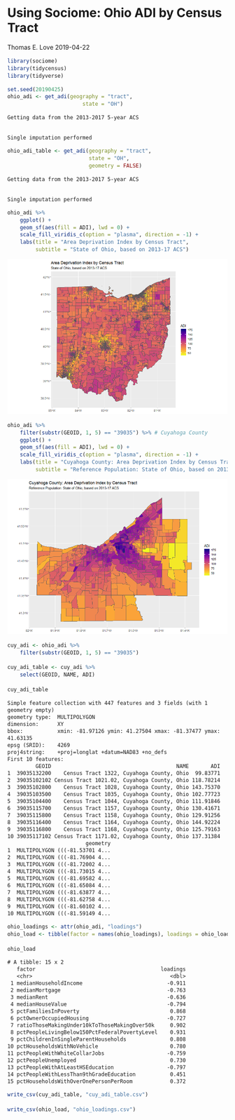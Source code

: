 Using Sociome: Ohio ADI by Census Tract
================
Thomas E. Love
2019-04-22

``` r
library(sociome)
library(tidycensus)
library(tidyverse)
```

``` r
set.seed(20190425)
ohio_adi <- get_adi(geography = "tract", 
                        state = "OH")
```

    Getting data from the 2013-2017 5-year ACS

``` 

Single imputation performed
```

``` r
ohio_adi_table <- get_adi(geography = "tract",
                          state = "OH",
                          geometry = FALSE)
```

    Getting data from the 2013-2017 5-year ACS

``` 

Single imputation performed
```

``` r
ohio_adi %>%
    ggplot() +
    geom_sf(aes(fill = ADI), lwd = 0) +
    scale_fill_viridis_c(option = "plasma", direction = -1) + 
    labs(title = "Area Deprivation Index by Census Tract",
         subtitle = "State of Ohio, based on 2013-17 ACS")
```

![](Ohio_sociome_by_tract_files/figure-gfm/unnamed-chunk-4-1.png)<!-- -->

``` r
ohio_adi %>%
    filter(substr(GEOID, 1, 5) == "39035") %>% # Cuyahoga County
    ggplot() +
    geom_sf(aes(fill = ADI), lwd = 0) +
    scale_fill_viridis_c(option = "plasma", direction = -1) + 
    labs(title = "Cuyahoga County: Area Deprivation Index by Census Tract",
         subtitle = "Reference Population: State of Ohio, based on 2013-17 ACS")
```

![](Ohio_sociome_by_tract_files/figure-gfm/unnamed-chunk-5-1.png)<!-- -->

``` r
cuy_adi <- ohio_adi %>%
    filter(substr(GEOID, 1, 5) == "39035")

cuy_adi_table <- cuy_adi %>% 
    select(GEOID, NAME, ADI)

cuy_adi_table
```

    Simple feature collection with 447 features and 3 fields (with 1 geometry empty)
    geometry type:  MULTIPOLYGON
    dimension:      XY
    bbox:           xmin: -81.97126 ymin: 41.27504 xmax: -81.37477 ymax: 41.63135
    epsg (SRID):    4269
    proj4string:    +proj=longlat +datum=NAD83 +no_defs
    First 10 features:
             GEOID                                        NAME       ADI
    1  39035132200    Census Tract 1322, Cuyahoga County, Ohio  99.83771
    2  39035102102 Census Tract 1021.02, Cuyahoga County, Ohio 118.78214
    3  39035102800    Census Tract 1028, Cuyahoga County, Ohio 143.75370
    4  39035103500    Census Tract 1035, Cuyahoga County, Ohio 102.77723
    5  39035104400    Census Tract 1044, Cuyahoga County, Ohio 111.91846
    6  39035115700    Census Tract 1157, Cuyahoga County, Ohio 130.41671
    7  39035115800    Census Tract 1158, Cuyahoga County, Ohio 129.91256
    8  39035116400    Census Tract 1164, Cuyahoga County, Ohio 144.92224
    9  39035116800    Census Tract 1168, Cuyahoga County, Ohio 125.79163
    10 39035117102 Census Tract 1171.02, Cuyahoga County, Ohio 137.31384
                             geometry
    1  MULTIPOLYGON (((-81.53701 4...
    2  MULTIPOLYGON (((-81.76904 4...
    3  MULTIPOLYGON (((-81.72002 4...
    4  MULTIPOLYGON (((-81.73015 4...
    5  MULTIPOLYGON (((-81.69582 4...
    6  MULTIPOLYGON (((-81.65084 4...
    7  MULTIPOLYGON (((-81.63877 4...
    8  MULTIPOLYGON (((-81.62758 4...
    9  MULTIPOLYGON (((-81.60102 4...
    10 MULTIPOLYGON (((-81.59149 4...

``` r
ohio_loadings <- attr(ohio_adi, "loadings")
ohio_load <- tibble(factor = names(ohio_loadings), loadings = ohio_loadings)

ohio_load
```

    # A tibble: 15 x 2
       factor                                        loadings
       <chr>                                            <dbl>
     1 medianHouseholdIncome                           -0.911
     2 medianMortgage                                  -0.763
     3 medianRent                                      -0.636
     4 medianHouseValue                                -0.794
     5 pctFamiliesInPoverty                             0.868
     6 pctOwnerOccupiedHousing                         -0.727
     7 ratioThoseMakingUnder10kToThoseMakingOver50k     0.902
     8 pctPeopleLivingBelow150PctFederalPovertyLevel    0.931
     9 pctChildrenInSingleParentHouseholds              0.808
    10 pctHouseholdsWithNoVehicle                       0.780
    11 pctPeopleWithWhiteCollarJobs                    -0.759
    12 pctPeopleUnemployed                              0.730
    13 pctPeopleWithAtLeastHSEducation                 -0.797
    14 pctPeopleWithLessThan9thGradeEducation           0.451
    15 pctHouseholdsWithOverOnePersonPerRoom            0.372

``` r
write_csv(cuy_adi_table, "cuy_adi_table.csv")

write_csv(ohio_load, "ohio_loadings.csv")
```
